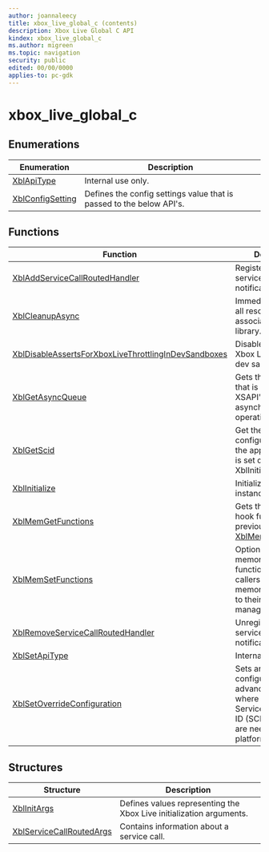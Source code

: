 ```yaml
---
author: joannaleecy
title: xbox_live_global_c (contents)
description: Xbox Live Global C API
kindex: xbox_live_global_c
ms.author: migreen
ms.topic: navigation
security: public
edited: 00/00/0000
applies-to: pc-gdk
---
```


# xbox_live_global_c  



  
## Enumerations  
  
| Enumeration | Description |  
| --- | --- |  
| [XblApiType](enums/xblapitype.md) | Internal use only. |  
| [XblConfigSetting](enums/xblconfigsetting.md) | Defines the config settings value that is passed to the below API's. |  
  
## Functions  
  
| Function | Description |  
| --- | --- |  
| [XblAddServiceCallRoutedHandler](functions/xbladdservicecallroutedhandler.md) | Registers for all service call notifications. |  
| [XblCleanupAsync](functions/xblcleanupasync.md) | Immediately reclaims all resources associated with the library. |  
| [XblDisableAssertsForXboxLiveThrottlingInDevSandboxes](functions/xbldisableassertsforxboxlivethrottlingindevsandboxes.md) | Disables asserts for Xbox Live throttling in dev sandboxes. |  
| [XblGetAsyncQueue](functions/xblgetasyncqueue.md) | Gets the async queue that is used for XSAPI's internal asynchronous operations. |  
| [XblGetScid](functions/xblgetscid.md) | Get the service configuration Id for the application. This is set during XblInitialize. |  
| [XblInitialize](functions/xblinitialize.md) | Initializes the library instance. |  
| [XblMemGetFunctions](functions/xblmemgetfunctions.md) | Gets the memory hook functions previously set by [XblMemSetFunctions](functions/xblmemsetfunctions.md). |  
| [XblMemSetFunctions](functions/xblmemsetfunctions.md) | Optionally sets the memory hook functions to allow callers to route memory allocations to their own memory manager. |  
| [XblRemoveServiceCallRoutedHandler](functions/xblremoveservicecallroutedhandler.md) | Unregisters from all service call notifications. |  
| [XblSetApiType](functions/xblsetapitype.md) | Internal method. |  
| [XblSetOverrideConfiguration](functions/xblsetoverrideconfiguration.md) | Sets an override configuration for advanced scenarios where a common Service Configuration ID (SCID) and title Id are needed for cross platform experiences. |  
  
## Structures  
  
| Structure | Description |  
| --- | --- |  
| [XblInitArgs](structs/xblinitargs.md) | Defines values representing the Xbox Live initialization arguments. |  
| [XblServiceCallRoutedArgs](structs/xblservicecallroutedargs.md) | Contains information about a service call. |  
